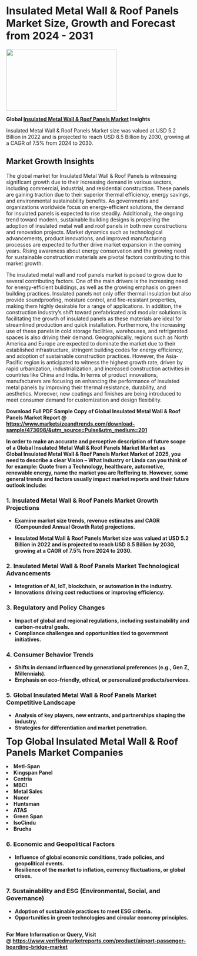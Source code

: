 <H1>Insulated Metal Wall & Roof Panels Market Size, Growth and Forecast from 2024 - 2031</H1><img class="aligncenter size-medium wp-image-584254" src="https://thirdeyenews.in/wp-content/uploads/2024/09/Global-Market-Research-300x168.jpeg" alt="" width="300" height="168" /><p><strong>Global&nbsp;<a href="https://www.marketsizeandtrends.com/download-sample/473698/&amp;utm_source=Pulse&amp;utm_medium=201">Insulated Metal Wall & Roof Panels Market</a> Insights</strong></p><p>Insulated Metal Wall & Roof Panels Market size was valued at USD 5.2 Billion in 2022 and is projected to reach USD 8.5 Billion by 2030, growing at a CAGR of 7.5% from 2024 to 2030.</p><p><h2>Market Growth Insights</h2> <p>The global market for Insulated Metal Wall & Roof Panels is witnessing significant growth due to their increasing demand in various sectors, including commercial, industrial, and residential construction. These panels are gaining traction due to their superior thermal efficiency, energy savings, and environmental sustainability benefits. As governments and organizations worldwide focus on energy-efficient solutions, the demand for insulated panels is expected to rise steadily. Additionally, the ongoing trend toward modern, sustainable building designs is propelling the adoption of insulated metal wall and roof panels in both new constructions and renovation projects. Market dynamics such as technological advancements, product innovations, and improved manufacturing processes are expected to further drive market expansion in the coming years. Rising awareness about energy conservation and the growing need for sustainable construction materials are pivotal factors contributing to this market growth.</p> <p><strong></strong></p> <p>The insulated metal wall and roof panels market is poised to grow due to several contributing factors. One of the main drivers is the increasing need for energy-efficient buildings, as well as the growing emphasis on green building practices. Insulated panels not only offer thermal insulation but also provide soundproofing, moisture control, and fire-resistant properties, making them highly desirable for a range of applications. In addition, the construction industry’s shift toward prefabricated and modular solutions is facilitating the growth of insulated panels as these materials are ideal for streamlined production and quick installation. Furthermore, the increasing use of these panels in cold storage facilities, warehouses, and refrigerated spaces is also driving their demand. Geographically, regions such as North America and Europe are expected to dominate the market due to their established infrastructure, stringent building codes for energy efficiency, and adoption of sustainable construction practices. However, the Asia-Pacific region is anticipated to witness the highest growth rate, driven by rapid urbanization, industrialization, and increased construction activities in countries like China and India. In terms of product innovations, manufacturers are focusing on enhancing the performance of insulated metal panels by improving their thermal resistance, durability, and aesthetics. Moreover, new coatings and finishes are being introduced to meet consumer demand for customization and design flexibility. <p><strong></p><p><span class=""><strong>Download Full PDF Sample Copy of Global Insulated Metal Wall & Roof Panels Market Report</strong> @ <a href="https://www.marketsizeandtrends.com/download-sample/473698/&amp;utm_source=Pulse&amp;utm_medium=201" target="_blank">https://www.marketsizeandtrends.com/download-sample/473698/&amp;utm_source=Pulse&amp;utm_medium=201</a></span></p><p>In order to make an accurate and perceptive description of future scope of a Global&nbsp;Insulated Metal Wall & Roof Panels Market Market as Global&nbsp;Insulated Metal Wall & Roof Panels Market Market of 2025, you need to describe a clear Vision &ndash; What Industry or Linda can you think of for example: Quote from a Technology, healthcare, automotive, renewable energy, name the market you are Reffering to. However, some general trends and factors usually impact market reports and their future outlook include:</p><h3>1.&nbsp;<strong>Insulated Metal Wall & Roof Panels Market Growth Projections</strong></h3><ul><li>Examine market size trends, revenue estimates and CAGR (Compounded Annual Growth Rate) projections.</li><li><p>Insulated Metal Wall & Roof Panels Market size was valued at USD 5.2 Billion in 2022 and is projected to reach USD 8.5 Billion by 2030, growing at a CAGR of 7.5% from 2024 to 2030.</p></li></ul><h3>2.&nbsp;<strong>Insulated Metal Wall & Roof Panels Market Technological Advancements</strong></h3><ul><li>Integration of AI, IoT, blockchain, or automation in the industry.</li><li>Innovations driving cost reductions or improving efficiency.</li></ul><h3>3.&nbsp;<strong>Regulatory and Policy Changes</strong></h3><ul><li>Impact of global and regional regulations, including sustainability and carbon-neutral goals.</li><li>Compliance challenges and opportunities tied to government initiatives.</li></ul><h3>4.&nbsp;<strong>Consumer Behavior Trends</strong></h3><ul><li>Shifts in demand influenced by generational preferences (e.g., Gen Z, Millennials).</li><li>Emphasis on eco-friendly, ethical, or personalized products/services.</li></ul><h3>5.&nbsp;<strong>Global Insulated Metal Wall & Roof Panels Market Competitive Landscape</strong></h3><ul><li>Analysis of key players, new entrants, and partnerships shaping the industry.</li><li>Strategies for differentiation and market penetration.</li></ul><p data-pm-slice="1 1 []"><span style="color: inherit; font-family: inherit; font-size: 25px;">Top Global Insulated Metal Wall & Roof Panels Market Companies</span></p><div class="" data-test-id=""><p><li>Metl-Span</li><li> Kingspan Panel</li><li> Centria</li><li> MBCI</li><li> Metal Sales</li><li> Nucor</li><li> Huntsman</li><li> ATAS</li><li> Green Span</li><li> IsoCindu</li><li> Brucha</li></p></div><h3>6.&nbsp;<strong>Economic and Geopolitical Factors</strong></h3><ul><li>Influence of global economic conditions, trade policies, and geopolitical events.</li><li>Resilience of the market to inflation, currency fluctuations, or global crises.</li></ul><h3>7.&nbsp;<strong>Sustainability and ESG (Environmental, Social, and Governance)</strong></h3><ul><li>Adoption of sustainable practices to meet ESG criteria.</li><li>Opportunities in green technologies and circular economy principles.</li></ul><h2><strong style="font-size: 14px;">For More Information or Query, Visit @&nbsp;</strong><a style="background-color: #ffffff; font-size: 14px;" href="https://www.marketsizeandtrends.com/report/insulated-metal-wall-roof-panels-market/" target="_blank">https://www.verifiedmarketreports.com/product/airport-passenger-boarding-bridge-market</a></h2>
